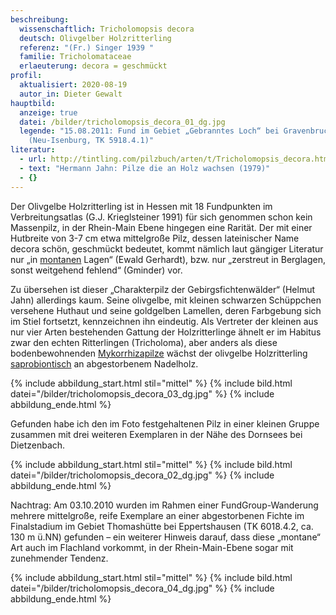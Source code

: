 ```yaml
---
beschreibung:
  wissenschaftlich: Tricholomopsis decora
  deutsch: Olivgelber Holzritterling
  referenz: "(Fr.) Singer 1939 "
  familie: Tricholomataceae
  erlaeuterung: decora = geschmückt
profil:
  aktualisiert: 2020-08-19
  autor_in: Dieter Gewalt
hauptbild:
  anzeige: true
  datei: /bilder/tricholomopsis_decora_01_dg.jpg
  legende: "15.08.2011: Fund im Gebiet „Gebranntes Loch“ bei Gravenbruch
    (Neu-Isenburg, TK 5918.4.1)"
literatur:
  - url: http://tintling.com/pilzbuch/arten/t/Tricholomopsis_decora.html
  - text: "Hermann Jahn: Pilze die an Holz wachsen (1979)"
  - {}
---
```

Der Olivgelbe Holzritterling ist in Hessen mit 18 Fundpunkten im Verbreitungsatlas (G.J. Krieglsteiner 1991) für sich genommen schon kein Massenpilz, in der Rhein-Main Ebene hingegen eine Rarität. Der mit einer Hutbreite von 3-7 cm etwa mittelgroße Pilz, dessen lateinischer Name decora schön, geschmückt bedeutet, kommt nämlich laut gängiger Literatur nur „in [montanen](montan "Glossar") Lagen“ (Ewald Gerhardt), bzw. nur „zerstreut in Berglagen, sonst weitgehend fehlend“ (Gminder) vor.

Zu übersehen ist dieser „Charakterpilz der Gebirgsfichtenwälder“ (Helmut Jahn) allerdings kaum. Seine olivgelbe, mit kleinen schwarzen Schüppchen versehene Huthaut und seine goldgelben Lamellen, deren Farbgebung sich im Stiel fortsetzt, kennzeichnen ihn eindeutig. Als Vertreter der kleinen aus nur vier Arten bestehenden Gattung der Holzritterlinge ähnelt er im Habitus zwar den echten Ritterlingen (Tricholoma), aber anders als diese bodenbewohnenden [Mykorrhizapilze](Mykorrhiza "Glossar") wächst der olivgelbe Holzritterling [saprobiontisch](saprobiontisch "Glossar") an abgestorbenem Nadelholz.

{% include abbildung_start.html stil="mittel" %}
{% include bild.html datei="/bilder/tricholomopsis_decora_03_dg.jpg" %}
{% include abbildung_ende.html %}

Gefunden habe ich den im Foto festgehaltenen Pilz in einer kleinen Gruppe zusammen mit drei weiteren Exemplaren in der Nähe des Dornsees bei Dietzenbach.

{% include abbildung_start.html stil="mittel" %}
{% include bild.html datei="/bilder/tricholomopsis_decora_02_dg.jpg" %}
{% include abbildung_ende.html %}

Nachtrag: Am 03.10.2010 wurden im Rahmen einer FundGroup-Wanderung mehrere mittelgroße, reife Exemplare an einer abgestorbenen Fichte im Finalstadium im Gebiet Thomashütte bei Eppertshausen (TK 6018.4.2, ca. 130 m ü.NN) gefunden – ein weiterer Hinweis darauf, dass diese „montane“ Art auch im Flachland vorkommt, in der Rhein-Main-Ebene sogar mit zunehmender Tendenz.

{% include abbildung_start.html stil="mittel" %}
{% include bild.html datei="/bilder/tricholomopsis_decora_04_dg.jpg" %}
{% include abbildung_ende.html %}